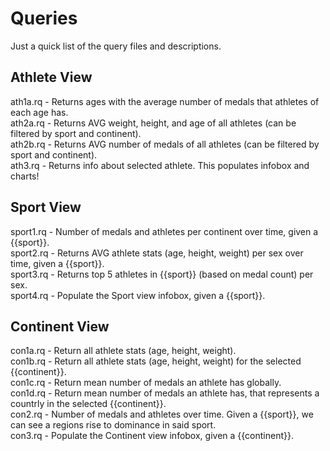# Queries

Just a quick list of the query files and descriptions.

## Athlete View

ath1a.rq - Returns ages with the average number of medals that athletes of each age has.  
ath2a.rq - Returns AVG weight, height, and age of all athletes (can be filtered by sport and continent).  
ath2b.rq - Returns AVG number of medals of all athletes (can be filtered by sport and continent).  
ath3.rq - Returns info about selected athlete. This populates infobox and charts!  

## Sport View

sport1.rq - Number of medals and athletes per continent over time, given a {{sport}}.  
sport2.rq - Returns AVG athlete stats (age, height, weight) per sex over time, given a {{sport}}.  
sport3.rq - Returns top 5 athletes in {{sport}} (based on medal count) per sex.  
sport4.rq - Populate the Sport view infobox, given a {{sport}}.  

## Continent View

con1a.rq - Return all athlete stats (age, height, weight).  
con1b.rq - Return all athlete stats (age, height, weight) for the selected {{continent}}.  
con1c.rq - Return mean number of medals an athlete has globally.  
con1d.rq - Return mean number of medals an athlete has, that represents a countrly in the selected {{continent}}.  
con2.rq - Number of medals and athletes over time. Given a {{sport}}, we can see a regions rise to dominance in said sport.  
con3.rq - Populate the Continent view infobox, given a {{continent}}.  